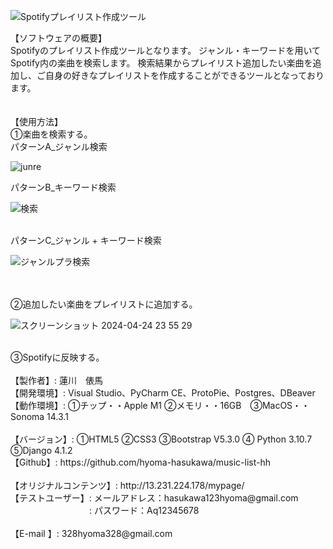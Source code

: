 ![Spotifyプレイリスト作成ツール](https://github.com/hyoma-hasukawa/music-list-hh/assets/116575053/12c4cea9-7173-4b53-b040-93e8e16a1562)
<br>
<div>【ソフトウェアの概要】<div>
<div>Spotifyのプレイリスト作成ツールとなります。
ジャンル・キーワードを用いてSpotify内の楽曲を検索します。
検索結果からプレイリスト追加したい楽曲を追加し、ご自身の好きなプレイリストを作成することができるツールとなっております。</div>
<br>
<br>
【使用方法】
<br>
<div>①楽曲を検索する。</div>
<div>パターンA_ジャンル検索</div>

![junre](https://github.com/hyoma-hasukawa/music-list-hh/assets/116575053/f199ed8a-0a9c-47ab-8251-6fdd20ac5021)
<br>
<div>パターンB_キーワード検索</div>

![検索](https://github.com/hyoma-hasukawa/music-list-hh/assets/116575053/9804cceb-ac0f-4cc8-936a-c1774fb41006)

<br>
<div>パターンC_ジャンル + キーワード検索</div>

![ジャンルプラ検索](https://github.com/hyoma-hasukawa/music-list-hh/assets/116575053/89003ad3-4a10-4224-ba70-a10f68277b5b)

<br>
<br>
<div>②追加したい楽曲をプレイリストに追加する。</div>

![スクリーンショット 2024-04-24 23 55 29](https://github.com/hyoma-hasukawa/music-list-hh/assets/116575053/0feb2b2a-8101-432e-9a94-c69ef4f6ff34)
<br>
<br>
<div>③Spotifyに反映する。</div>
<br>
<div>【製作者】: 蓮川　俵馬</div>
<div>【開発環境】: Visual Studio、PyCharm CE、ProtoPie、Postgres、DBeaver</div>
<div>【動作環境】: ①チップ・・Apple M1 ②メモリ・・16GB　③MacOS・・Sonoma 14.3.1</div>
<br>
<div>【バージョン】: ①HTML5  ②CSS3 ③Bootstrap V5.3.0 ④ Python 3.10.7 ⑤Django 4.1.2</div>
<div>【Github】: https://github.com/hyoma-hasukawa/music-list-hh</div>
<br>
<div>【オリジナルコンテンツ】: http://13.231.224.178/mypage/</div>
<div>【テストユーザー】: メールアドレス：hasukawa123hyoma@gmail.com</div>
<div>　　　　　　　　　: パスワード：Aq12345678</div>
<br>
<div>【E-mail 】: 328hyoma328@gmail.com</div>
